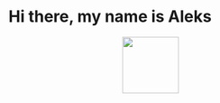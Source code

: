 # Hi there, my name is Aleks


<div id="header" align="center">
  <img src="https://media.giphy.com/media/7Qg3H6ITSQglwvVSCi/giphy.gif" width="100"/>
</div>
